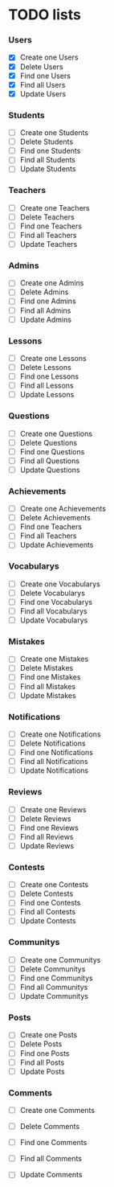 # TODO lists

### Users
- [x] Create one Users
- [x] Delete Users
- [x] Find one Users
- [x] Find all Users
- [x] Update Users

### Students
- [ ] Create one Students 
- [ ] Delete Students
- [ ] Find one Students
- [ ] Find all Students
- [ ] Update Students

### Teachers 
- [ ] Create one Teachers
- [ ] Delete Teachers
- [ ] Find one Teachers
- [ ] Find all Teachers
- [ ] Update Teachers

### Admins 
- [ ] Create one Admins
- [ ] Delete Admins
- [ ] Find one Admins
- [ ] Find all Admins
- [ ] Update Admins

### Lessons
- [ ] Create one Lessons
- [ ] Delete Lessons
- [ ] Find one Lessons
- [ ] Find all Lessons
- [ ] Update Lessons

### Questions
- [ ] Create one Questions
- [ ] Delete Questions
- [ ] Find one Questions
- [ ] Find all Questions
- [ ] Update Questions

### Achievements
- [ ] Create one Achievements
- [ ] Delete Achievements 
- [ ] Find one Teachers
- [ ] Find all Teachers
- [ ] Update Achievements

### Vocabularys
- [ ] Create one Vocabularys
- [ ] Delete Vocabularys
- [ ] Find one Vocabularys
- [ ] Find all Vocabularys
- [ ] Update Vocabularys

### Mistakes
- [ ] Create one Mistakes
- [ ] Delete Mistakes
- [ ] Find one Mistakes
- [ ] Find all Mistakes
- [ ] Update Mistakes

### Notifications
- [ ] Create one Notifications
- [ ] Delete Notifications
- [ ] Find one Notifications
- [ ] Find all Notifications
- [ ] Update Notifications

### Reviews
- [ ] Create one Reviews
- [ ] Delete Reviews
- [ ] Find one Reviews
- [ ] Find all Reviews
- [ ] Update Reviews

### Contests
- [ ] Create one Contests
- [ ] Delete Contests
- [ ] Find one Contests
- [ ] Find all Contests
- [ ] Update Contests

### Communitys
- [ ] Create one Communitys
- [ ] Delete Communitys
- [ ] Find one Communitys
- [ ] Find all Communitys
- [ ] Update Communitys

### Posts
- [ ] Create one Posts
- [ ] Delete Posts
- [ ] Find one Posts
- [ ] Find all Posts
- [ ] Update Posts

### Comments 
- [ ] Create one Comments
- [ ] Delete Comments
- [ ] Find one Comments
- [ ] Find all Comments
- [ ] Update Comments



